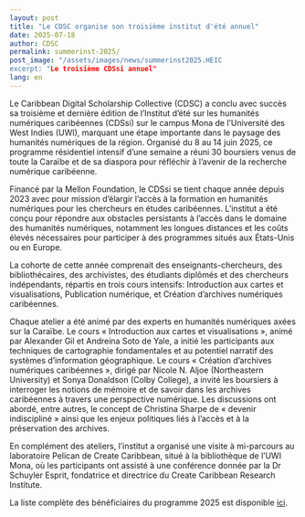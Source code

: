 ```yaml
---
layout: post
title: "Le CDSC organise son troisième institut d'été annuel"
date: 2025-07-18
author: CDSC
permalink: summerinst-2025/
post_image: "/assets/images/news/summerinst2025.HEIC
excerpt: "Le troisième CDSsi annuel"
lang: en
---
```


Le Caribbean Digital Scholarship Collective (CDSC) a conclu avec succès sa troisième et dernière édition de l’Institut d’été sur les humanités numériques caribéennes (CDSsi) sur le campus Mona de l’Université des West Indies (UWI), marquant une étape importante dans le paysage des humanités numériques de la région. Organisé du 8 au 14 juin 2025, ce programme résidentiel intensif d’une semaine a réuni 30 boursiers venus de toute la Caraïbe et de sa diaspora pour réfléchir à l’avenir de la recherche numérique caribéenne.

Financé par la Mellon Foundation, le CDSsi se tient chaque année depuis 2023 avec pour mission d’élargir l’accès à la formation en humanités numériques pour les chercheurs en études caribéennes. L’institut a été conçu pour répondre aux obstacles persistants à l’accès dans le domaine des humanités numériques, notamment les longues distances et les coûts élevés nécessaires pour participer à des programmes situés aux États-Unis ou en Europe.

La cohorte de cette année comprenait des enseignants-chercheurs, des bibliothécaires, des archivistes, des étudiants diplômés et des chercheurs indépendants, répartis en trois cours intensifs: Introduction aux cartes et visualisations, Publication numérique, et Création d’archives numériques caribéennes.

Chaque atelier a été animé par des experts en humanités numériques axées sur la Caraïbe. Le cours « Introduction aux cartes et visualisations », animé par Alexander Gil et Andreina Soto de Yale, a initié les participants aux techniques de cartographie fondamentales et au potentiel narratif des systèmes d’information géographique. Le cours « Création d’archives numériques caribéennes », dirigé par Nicole N. Aljoe (Northeastern University) et Sonya Donaldson (Colby College), a invité les boursiers à interroger les notions de mémoire et de savoir dans les archives caribéennes à travers une perspective numérique. Les discussions ont abordé, entre autres, le concept de Christina Sharpe de « devenir indiscipliné » ainsi que les enjeux politiques liés à l’accès et à la préservation des archives.

En complément des ateliers, l’institut a organisé une visite à mi-parcours au laboratoire Pelican de Create Caribbean, situé à la bibliothèque de l’UWI Mona, où les participants ont assisté à une conférence donnée par la Dr Schuyler Esprit, fondatrice et directrice du Create Caribbean Research Institute.

La liste complète des bénéficiaires du programme 2025 est disponible [ici](https://cdscollective.org/fr/grantees-cdssi/).


